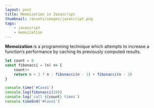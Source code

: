 ```yaml
---
layout: post
title: Memoization in Javascript
thumbnail: /assets/images/javascript.png
tags:
    - javascript
    - memoization
---
```



**Memoization** is a programming technique which attempts to increase a function’s performance by caching its previously computed results.

```js
let count = 0
const fibonacci = (n) => {
    count++
    return n < 2 ? n : fibonacci(n - 1) + fibonacci(n - 2)
}

console.time('#Case1')
console.log(fibonacci(20))
console.log(`call ${count} times`)
console.timeEnd('#Case1')
```
